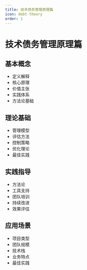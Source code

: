 ```yaml
---
title: 技术债务管理原理篇
icon: debt-theory
order: 1
---
```


# 技术债务管理原理篇

## 基本概念
- 定义解释
- 核心原理
- 价值主张
- 实践体系
- 方法论基础

## 理论基础
- 管理模型
- 评估方法
- 控制策略
- 优化理论
- 最佳实践

## 实践指导
- 方法论
- 工具支持
- 团队培训
- 持续改进
- 效果评估

## 应用场景
- 项目类型
- 团队规模
- 技术栈
- 业务特点
- 最佳实践
